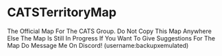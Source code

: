 # CATSTerritoryMap
The Official Map For The CATS Group. Do Not Copy This Map Anywhere Else
The Map Is Still In Progress If You Want To Give Suggestions For The Map Do Message Me On Discord! (username:backupxemulated)


